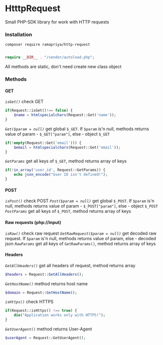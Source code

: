 # HtttpRequest

Small PHP-SDK library for work with HTTP requests

### Installation

`composer require ramapriya/http-request`

```php

require __DIR__ . "/vendor/autoload.php";

```

All methods are static, don't need create new class object

### Methods

#### GET

*`isGet()`* check GET

```php
if(Request::isGet()!== false) {
    $name = htmlspecialchars(Request::Get('name'));
}
```

*`Get($param = null)`* get global `$_GET`. If `$param` is'n null, methods returns value of param - `$_GET["param"]`, else - object `$_GET`

```php
if(!empty(Request::Get('email'))) {
    $email = htmlspecialchars(Request::Get('email'));
}
```

*`GetParams`* get all keys of `$_GET`, method returns array of keys

```php
if(!in_array('user_id', Request::GetParams)) {
    echo json_encode("User ID isn't defined!");
}
```

#### POST

*`isPost()`* check POST
*`Post($param = null)`* get global `$_POST`. If `$param` is'n null, methods returns value of param - `$_POST["param"]`, else - object `$_POST`
*`PostParams`* get all keys of `$_POST`, method returns array of keys

#### Raw requests (php://input)

*`isRaw()`* check raw request
*`GetRawRequest($param = null)`* get decoded raw request. If `$param` is'n null, methods returns value of param, else - decoded json
*`RawParams`* get all keys of `GetRawParams()`, method returns array of keys

#### Headers

*`GetAllHeaders()`* get all headers of request, method returns array

```php
$headers = Request::GetAllHeaders();
```

*`GetHostName()`* method returns host name

```php
$domain = Request::GetHostName();
```

*`isHttps()`* check HTTPS

```php
if(Request::isHttps() !== true) {
    die("Application works only with HTTPS!");
}
```

*`GetUserAgent()`* method returns User-Agent

```php
$userAgent = Request::GetUserAgent();
```
